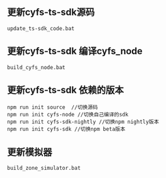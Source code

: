 
## 更新cyfs-ts-sdk源码

```
update_ts-sdk_code.bat
```
## 更新cyfs-ts-sdk 编译cyfs_node

```
build_cyfs_node.bat
```

## 更新cyfs-ts-sdk 依赖的版本
```
npm run init source  //切换源码
npm run init cyfs-node //切换自己编译的sdk
npm run init cyfs-sdk-nightly //切换npm nightly版本
npm run init cyfs-sdk //切换npm beta版本
```

## 更新模拟器

```
build_zone_simulator.bat
```